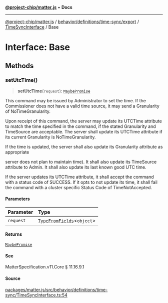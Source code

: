 [**@project-chip/matter.js**](../../../../../../../README.md) • **Docs**

***

[@project-chip/matter.js](../../../../../../../modules.md) / [behavior/definitions/time-sync/export](../../../README.md) / [TimeSyncInterface](../README.md) / Base

# Interface: Base

## Methods

### setUtcTime()

> **setUtcTime**(`request`): [`MaybePromise`](../../../../../../../util/export/README.md#maybepromiset)

This command may be issued by Administrator to set the time. If the Commissioner does not have a valid time
source, it may send a Granularity of NoTimeGranularity.

Upon receipt of this command, the server may update its UTCTime attribute to match the time specified in the
command, if the stated Granularity and TimeSource are acceptable. The server shall update its UTCTime
attribute if its current Granularity is NoTimeGranularity.

If the time is updated, the server shall also update its Granularity attribute as appropriate

server does not plan to maintain time). It shall also update its TimeSource attribute to Admin. It shall
also update its last known good UTC time.

If the server updates its UTCTime attribute, it shall accept the command with a status code of SUCCESS. If
it opts to not update its time, it shall fail the command with a cluster specific Status Code of
TimeNotAccepted.

#### Parameters

| Parameter | Type |
| :------ | :------ |
| `request` | [`TypeFromFields`](../../../../../../../tlv/export/README.md#typefromfieldsf)\<`object`\> |

#### Returns

[`MaybePromise`](../../../../../../../util/export/README.md#maybepromiset)

#### See

MatterSpecification.v11.Core § 11.16.9.1

#### Source

[packages/matter.js/src/behavior/definitions/time-sync/TimeSyncInterface.ts:54](https://github.com/project-chip/matter.js/blob/7a8cbb56b87d4ccf34bec5a9a95ab40a1711324f/packages/matter.js/src/behavior/definitions/time-sync/TimeSyncInterface.ts#L54)
